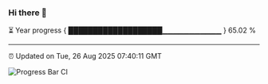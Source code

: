 ### Hi there 👋

⏳ Year progress { ███████████████████▁▁▁▁▁▁▁▁▁▁▁ } 65.02 %

---

⏰ Updated on Tue, 26 Aug 2025 07:40:11 GMT

![Progress Bar CI](https://github.com/IshwaranRudhara/GIT-ACTION/workflows/Progress%20Bar%20CI/badge.svg)
